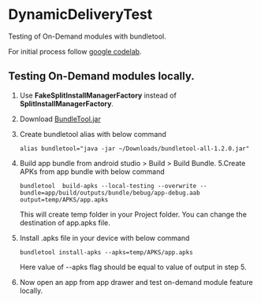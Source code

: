 # DynamicDeliveryTest
Testing of On-Demand modules with bundletool.


For initial process follow [google codelab](https://codelabs.developers.google.com/codelabs/on-demand-dynamic-delivery/index.html#0).

## Testing On-Demand modules locally.

1. Use **FakeSplitInstallManagerFactory** instead of **SplitInstallManagerFactory**.
2. Download [BundleTool.jar](https://github.com/google/bundletool/releases)
3. Create bundletool alias with below command
    ```
    alias bundletool="java -jar ~/Downloads/bundletool-all-1.2.0.jar"
    ```
4. Build app bundle from android studio > Build > Build Bundle.
5.Create APKs from app bundle with below command
    ```
    bundletool  build-apks --local-testing --overwrite --bundle=app/build/outputs/bundle/bebug/app-debug.aab output=temp/APKS/app.apks
    ```
    
    This will create temp folder in your Project folder. You can change the destination of app.apks file.
    
6. Install .apks file in your device with below command
    ```
    bundletool install-apks --apks=temp/APKS/app.apks
    ```
    
    Here value of --apks flag should be equal to value of output in step 5.
    
7. Now open an app from app drawer and test on-demand module feature locally.    

